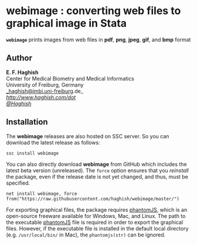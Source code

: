 # webimage : converting web files to graphical image in Stata

__`webimage`__ prints images from web files in __pdf__, __png__, __jpeg__, 
__gif__, and __bmp__ format

        
Author
------
  **E. F. Haghish**  
  Center for Medical Biometry and Medical Informatics    
  University of Freiburg, Germany        
  _haghish@imbi.uni-freiburg.de_       
  _http://www.haghish.com/dot_      
  _[@Haghish](https://twitter.com/Haghish)_      
  
Installation
------------

The __webimage__ releases are also hosted on SSC server. So you can download the latest release as follows:

    ssc install webimage
    
You can also directly download __webimage__ from GitHub which includes the latest beta version (unreleased). The `force` 
option ensures that you _reinstall_ the package, even if the release date is not yet changed, and thus, must be specified. 
  
    net install webimage, force  from("https://raw.githubusercontent.com/haghish/webimage/master/")
    
For exporting graphical files, the package requires [phantomJS](http://phantomjs.org/download.html), 
which is an open-source freeware available for Windows, Mac, and Linux. The 
path to the executable [phantomJS](http://phantomjs.org/download.html) file is required in order to export the graphical files. However, if the executable file is installed in the default local 
directory (e.g. `/usr/local/bin/` in Mac), the `phantomjs(str)` can be ignored. 


